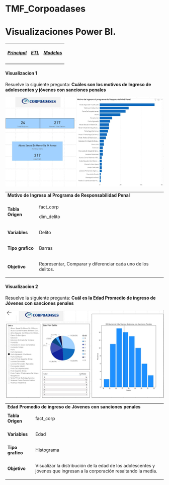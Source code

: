 # TMF_Corpoadases
# Visualizaciones Power BI.

<table class="default">
	<tr> 
		<td><p><a href="https://github.com/dcelisPineda/TMF_Corpoadases/blob/main/README.md"><h5><b>Principal</b></h5></a><p></td>
		<td><p><a href="https://github.com/dcelisPineda/TMF_Corpoadases/blob/main/README_dwh.md"><h5><b>ETL</b></h5></a><p></td>
		<td><p><a href="https://github.com/dcelisPineda/TMF_Corpoadases/blob/main/README_modelos.md"><h5><b>Modelos</b></h5></a><p></td>
	</tr>
</table>

<h4>Visualizacion 1</h4>

Resuelve la siguiente pregunta: <b>Cuáles son los motivos de Ingreso de adolescentes y jóvenes con sanciones penales</b>

![alt text](https://github.com/dcelisPineda/TMF_Corpoadases/blob/main/IMG/pbvisualizacion1.JPG)

<table class="default">
  <tr>
	  <td colspan="2"><b>Motivo de Ingreso al Programa de Responsabilidad Penal</b>
  </tr>
   <tr>
	 <td><b>Tabla Origen</b></td>
         <td>
		<p>fact_corp</p>
	        <p>dim_delito</p>
	 </td>
  </tr>
   <tr>
	 <td><b>Variables</b></td>
         <td>
		<p>Delito</p>
	 </td>
  </tr>
   <tr>
	 <td><b>Tipo grafico</b></td>
         <td>
		<p>Barras</p>
	 </td>
  </tr>
  <tr>
	 <td><b>Objetivo</b></td>
         <td>
	 <p>Representar, Comparar y diferenciar cada uno de los delitos.</p>
	 </td>
  </tr>
</table>

<h4>Visualizacion 2</h4>

Resuelve la siguiente pregunta: <b>Cuál es la Edad Promedio de ingreso de Jóvenes con sanciones penales</b>

![alt text](https://github.com/dcelisPineda/TMF_Corpoadases/blob/main/IMG/pbvisualizacion2.JPG)

<table class="default">
  <tr>
	  <td colspan="2"><b>Edad Promedio de ingreso de Jóvenes con sanciones penales</b>
  </tr>
   <tr>
	 <td><b>Tabla Origen</b></td>
         <td>
		<p>fact_corp</p>
	 </td>
  </tr>
   <tr>
	 <td><b>Variables</b></td>
         <td>
		<p>Edad</p>
	 </td>
  </tr>
   <tr>
	 <td><b>Tipo grafico</b></td>
         <td>
		<p>Histograma</p>
	 </td>
  </tr>
  <tr>
	 <td><b>Objetivo</b></td>
         <td>
	 <p>Visualizar la distribución de la edad de los adolescentes y jóvenes que ingresan a la corporación resaltando la media.</p>
	 </td>
  </tr>
</table>


